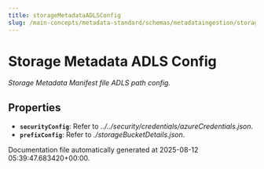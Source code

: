 ```yaml
---
title: storageMetadataADLSConfig
slug: /main-concepts/metadata-standard/schemas/metadataingestion/storage/storagemetadataadlsconfig
---
```


# Storage Metadata ADLS Config

*Storage Metadata Manifest file ADLS path config.*

## Properties

- **`securityConfig`**: Refer to *../../security/credentials/azureCredentials.json*.
- **`prefixConfig`**: Refer to *./storageBucketDetails.json*.


Documentation file automatically generated at 2025-08-12 05:39:47.683420+00:00.
